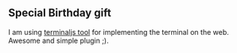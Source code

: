 ## Special Birthday gift

I am using [terminaljs tool](https://github.com/eosterberg/terminaljs) for implementing the terminal on the web. Awesome and simple plugin ;).